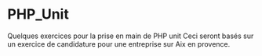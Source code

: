 # PHP_Unit
Quelques exercices pour la prise en main de PHP unit
Ceci seront basés sur un exercice de candidature pour une entreprise sur Aix en provence.